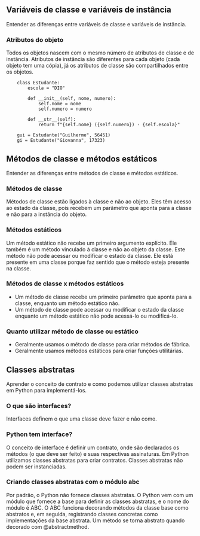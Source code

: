## Variáveis de classe e variáveis de instância 

Entender as diferenças entre variáveis de classe e variáveis de instância.

### Atributos do objeto

Todos os objetos nascem com o mesmo número de atributos de classe e de instância. Atributos de instância são diferentes para cada objeto (cada objeto tem uma cópia), já os atributos de classe são compartilhados entre os objetos.

```
    class Estudante:
        escola = "DIO"
        
        def __init__(self, nome, numero):
            self.nome = nome
            self.numero = numero
    
        def __str__(self):
            return f"{self.nome} ({self.numero}) - {self.escola}"
    
    gui = Estudante("Guilherme", 56451)
    gi = Estudante("Giovanna", 17323)
```

## Métodos de classe e métodos estáticos 

Entender as diferenças entre métodos de classe e métodos estáticos.

### Métodos de classe

Métodos de classe estão ligados à classe e não ao objeto. Eles têm acesso ao estado da classe, pois recebem um parâmetro que aponta para a classe e não para a instância do objeto. 

### Métodos estáticos

Um método estático não recebe um primeiro argumento explícito. Ele também é um método vinculado à classe e não ao objeto da classe. Este método não pode acessar ou modificar o estado da classe. Ele está presente em uma classe porque faz sentido que o método esteja presente na classe.

### Métodos de classe x métodos estáticos

- Um método de classe recebe um primeiro parâmetro que aponta para a classe, enquanto um método estático não.
- Um método de classe pode acessar ou modificar o estado da classe enquanto um método estático não pode acessá-lo ou modificá-lo.

### Quanto utilizar método de classe ou estático

- Geralmente usamos o método de classe para criar métodos de fábrica.
- Geralmente usamos métodos estáticos para criar funções utilitárias.


## Classes abstratas
Aprender o conceito de contrato e como podemos utilizar classes abstratas em Python para implementá-los.

### O que são interfaces?

Interfaces definem o que uma classe deve fazer e não como.

### Python tem interface?
O conceito de interface é definir um contrato, onde são declarados os métodos (o que deve ser feito) e suas respectivas assinaturas. Em Python utilizamos classes abstratas para criar contratos. Classes abstratas não podem ser instanciadas.

### Criando classes abstratas com o módulo abc

Por padrão, o Python não fornece classes abstratas. O Python vem com um módulo que fornece a base para definir as classes abstratas, e o nome do módulo é ABC. O ABC funciona decorando métodos da classe base como abstratos e, em seguida, registrando classes concretas como implementações da base abstrata. Um método se torna abstrato quando decorado com @abstractmethod.
